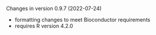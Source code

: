 Changes in version 0.9.7 (2022-07-24)
+ formatting changes to meet Bioconductor requirements
+ requires R version 4.2.0